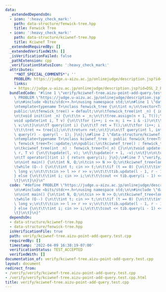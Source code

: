 ```yaml
---
data:
  _extendedDependsOn:
  - icon: ':heavy_check_mark:'
    path: data-structure/fenwick-tree.hpp
    title: Fenwick Tree
  - icon: ':heavy_check_mark:'
    path: data-structure/kciwnef-tree.hpp
    title: Kciwnef Tree
  _extendedRequiredBy: []
  _extendedVerifiedWith: []
  _isVerificationFailed: false
  _pathExtension: cpp
  _verificationStatusIcon: ':heavy_check_mark:'
  attributes:
    '*NOT_SPECIAL_COMMENTS*': ''
    PROBLEM: https://judge.u-aizu.ac.jp/onlinejudge/description.jsp?id=DSL_2_E
    links:
    - https://judge.u-aizu.ac.jp/onlinejudge/description.jsp?id=DSL_2_E
  bundledCode: "#line 1 \"verify/kciwnef-tree.aizu-point-add-query.test.cpp\"\n#define\
    \ PROBLEM \"https://judge.u-aizu.ac.jp/onlinejudge/description.jsp?id=DSL_2_E\"\
    \n\n#include <bits/stdc++.h>\nusing namespace std;\n\n#line 1 \"data-structure/fenwick-tree.hpp\"\
    \ntemplate<typename T>\nclass fenwick_tree {\n\tint n;\n\tvector<T> tree;\n\n\
    public:\n\tfenwick_tree() = default;\n\n\tfenwick_tree(int _n) { init(_n); }\n\
    \n\tvoid init(int _n) {\n\t\tn = _n;\n\t\ttree.assign(n + 1, T());\n\t}\n\n\t\
    void update(int i, T v) {\n\t\tfor (i++; i <= n; i += i & -i)\n\t\t\ttree[i] +=\
    \ v;\n\t}\n\n\tT query(int i) {\n\t\tT ret = T();\n\t\tfor (i++; i; i -= i & -i)\n\
    \t\t\tret += tree[i];\n\t\treturn ret;\n\t}\n\n\tT query(int l, int r) { return\
    \ query(r) - query(l - 1); }\n};\n#line 2 \"data-structure/kciwnef-tree.hpp\"\n\
    \ntemplate<typename T>\nclass kciwnef_tree : public fenwick_tree<T> {\n\tusing\
    \ fenwick_tree<T>::update;\n\npublic:\n\tkciwnef_tree() : fenwick_tree<T>() {};\n\
    \n\tkciwnef_tree(int _n) : fenwick_tree<T>(_n) {}\n\n\tvoid update(int l, int\
    \ r, T v) {\n\t\tupdate(l, v); \n\t\tupdate(r + 1, -v);\n\t}\n\n\tusing fenwick_tree<T>::query;\n\
    \n\tT operator[](int i) { return query(i); }\n};\n#line 7 \"verify/kciwnef-tree.aizu-point-add-query.test.cpp\"\
    \n\nint main() {\n\tint N, Q;\n\tcin >> N >> Q;\n\tkciwnef_tree<long long> tib(N);\n\
    \twhile (Q--) {\n\t\tint t; cin >> t;\n\t\tif (t == 0) {\n\t\t\tint l, r; long\
    \ long v;\n\t\t\tcin >> l >> r >> v;\n\t\t\ttib.update(l - 1, r - 1, v);\n\t\t\
    } else {\n\t\t\tint i; cin >> i;\n\t\t\tcout << tib.query(i - 1) << '\\n';\n\t\
    \t}\n\t}\n}\n"
  code: "#define PROBLEM \"https://judge.u-aizu.ac.jp/onlinejudge/description.jsp?id=DSL_2_E\"\
    \n\n#include <bits/stdc++.h>\nusing namespace std;\n\n#include \"data-structure/kciwnef-tree.hpp\"\
    \n\nint main() {\n\tint N, Q;\n\tcin >> N >> Q;\n\tkciwnef_tree<long long> tib(N);\n\
    \twhile (Q--) {\n\t\tint t; cin >> t;\n\t\tif (t == 0) {\n\t\t\tint l, r; long\
    \ long v;\n\t\t\tcin >> l >> r >> v;\n\t\t\ttib.update(l - 1, r - 1, v);\n\t\t\
    } else {\n\t\t\tint i; cin >> i;\n\t\t\tcout << tib.query(i - 1) << '\\n';\n\t\
    \t}\n\t}\n}"
  dependsOn:
  - data-structure/kciwnef-tree.hpp
  - data-structure/fenwick-tree.hpp
  isVerificationFile: true
  path: verify/kciwnef-tree.aizu-point-add-query.test.cpp
  requiredBy: []
  timestamp: '2022-04-09 16:38:19-07:00'
  verificationStatus: TEST_ACCEPTED
  verifiedWith: []
documentation_of: verify/kciwnef-tree.aizu-point-add-query.test.cpp
layout: document
redirect_from:
- /verify/verify/kciwnef-tree.aizu-point-add-query.test.cpp
- /verify/verify/kciwnef-tree.aizu-point-add-query.test.cpp.html
title: verify/kciwnef-tree.aizu-point-add-query.test.cpp
---
```

